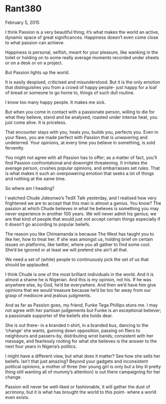 # Rant380


February 5, 2015

I think Passion is a very beautiful thing; it’s what makes the world an active, dynamic space of great significances. Happiness doesn’t even come close to what passion can achieve.

Happiness is personal, selfish, meant for your pleasure, like wanking in the toilet or holding on to some really average moments recorded under sheets or on a desk or on a project.

But Passion lights up the world.

It is easily despised, criticised and misunderstood. But it is the only emotion that distinguishes you from a crowd of happy people- just happy for a loaf of bread or someone to go home to, things of such dull routine.

I know too many happy people. It makes me sick.

But when you come in contact with a passionate person, willing to die for what they believe, stand and be analysed, roasted under intense heat, you just come alive. It is priceless.

That encounter stays with you, heals you, builds you, perfects you. Even in your flaws, you are made perfect with Passion that is unwavering and undeterred. Your opinions, at every time you believe in something, is sold fervently.

You might not agree with all Passion has to offer; as a matter of fact, you’ll find Passion confrontational and downright threatening. It irritates the average person, crushes popular opinions, and embarrasses set rules. That is what makes it such an overpowering emotion that seeks a lot of things and nothing at the same time.

So where am I heading?

I watched Chude Jideonwo’s TedX Talk yesterday, and I realised how very frightened we are to accept that this man is almost a genius. You know? The passion at which Chude believes in what he believes is something you may never experience in another 100 years. We will never admit his genius; we are that kind of people that would just not accept certain things especially if it doesn’t go according to popular beliefs.

The reason you like Chimamanda is because The West has taught you to like her, how to treat her. If she was amongst us, holding brief on certain issues on platforms, like twitter, where you all gather to find some cool. She’d be ignored or at least we will pretend she ain’t all that. 

We need a set of (white) people to continuously pick the set of us that should be applauded.

I think Chude is one of the most brilliant individuals in the world. And it is almost a shame he is Nigerian. And this is my opinion, not his. If he was anywhere else, by God, he’d be everywhere. And then we’d have him give opinions that we would treasure because he’d be too far away from our grasp of mediocre and jealous judgments.

And as far as Passion goes, my friend, Funke Tega Phillips stuns me.
I may not agree with her partisan judgements but Funke is an exceptional believer; a passionate supporter of the beliefs she holds dear. 

She is out there- in a branded t-shirt, in a branded bus, dancing to the ‘change’ she wants, gunning down opposition, passing on fliers to neighbours and passers-by, distributing wrist bands; consistent with her message, and fearlessly rooting for what she believes is the answer to the next four years in Nigeria’s politics.

I might have a different view, but what does it matter? See how she sells her beliefs. Isn’t that just amazing? Beyond your gadgets and inconsistent political opinions, a mother of three (her young girl is only but a tiny lil pretty thing still wanting all of mummy’s attention) is out there campaigning for her change.

Passion will never be well-liked or fashionable, it will gather the dust of acrimony, but it is what has brought the world to this point- where a world even exists.